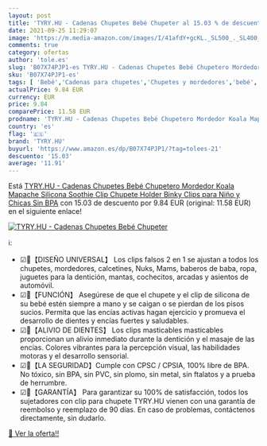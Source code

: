 ```yaml
---
layout: post
title: 'TYRY.HU - Cadenas Chupetes Bebé Chupeter al 15.03 % de descuento'
date: 2021-09-25 11:29:07
image: 'https://m.media-amazon.com/images/I/41afdY+gcKL._SL500_._SL400_.jpg'
comments: true
category: ofertas
author: 'tole.es'
slug: 'B07X74PJP1-es TYRY.HU - Cadenas Chupetes Bebé Chupetero Mordedor Koala...'
sku: 'B07X74PJP1-es'
tags: [ 'Bebé','Cadenas para chupetes','Chupetes y mordedores','bebé','chupete','chupetes','tyry.hu', ]
actualPrice: 9.84 EUR
currency: EUR
price: 9.84
comparePrice: 11.58 EUR
prodname: 'TYRY.HU - Cadenas Chupetes Bebé Chupetero Mordedor Koala Mapache Silicona Soothie Clip Chupete Holder Binky Clips para Niño y Chicas Sin BPA'
country: 'es'
flag: '🇪🇸'
brand: 'TYRY.HU'
buyurl: 'https://www.amazon.es/dp/B07X74PJP1/?tag=tolees-21'
descuento: '15.03'
average: '11.91'
---
```


Está [TYRY.HU - Cadenas Chupetes Bebé Chupetero Mordedor Koala Mapache Silicona Soothie Clip Chupete Holder Binky Clips para Niño y Chicas Sin BPA](https://www.amazon.es/dp/B07X74PJP1/?tag=tolees-21) con 15.03 de descuento por 9.84 EUR (original: 11.58 EUR) en el siguiente enlace!

[![TYRY.HU - Cadenas Chupetes Bebé Chupeter](https://m.media-amazon.com/images/I/41afdY+gcKL._SL500_._SL400_.jpg)](https://www.amazon.es/dp/B07X74PJP1/?tag=tolees-21)

ℹ️:

- ☑🛒【DISEÑO UNIVERSAL】 Los clips falsos 2 en 1 se ajustan a todos los chupetes, mordedores, calcetines, Nuks, Mams, baberos de baba, ropa, juguetes para la dentición, mantas, cochecitos, arcadas y asientos de automóvil.
- ☑🛒【FUNCIÓN】 Asegúrese de que el chupete y el clip de silicona de su bebé estén siempre a mano y se caigan o se pierdan de los pisos sucios. Permita que las encías activas hagan ejercicio y promueva el desarrollo de dientes y encías fuertes y saludables.
- ☑🛒【ALIVIO DE DIENTES】 Los clips masticables masticables proporcionan un alivio inmediato durante la dentición y el masaje de las encías. Colores vibrantes para la percepción visual, las habilidades motoras y el desarrollo sensorial.
- ☑🛒【LA SEGURIDAD】Cumple con CPSC / CPSIA, 100% libre de BPA. No tóxico, sin BPA, sin PVC, sin plomo, sin metal, sin ftalatos y a prueba de herrumbre.
- ☑🛒【GARANTÍA】 Para garantizar su 100% de satisfacción, todos los sujetadores con clip para chupete TYRY.HU vienen con una garantía de reembolso y reemplazo de 90 días. En caso de problemas, contáctenos directamente, sin dudarlo.

[🛒 Ver la oferta!!](https://www.amazon.es/dp/B07X74PJP1/?tag=tolees-21)
